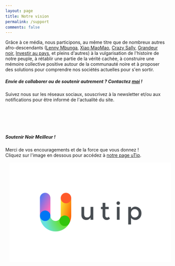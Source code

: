 ```yaml
---
layout: page
title: Notre vision
permalink: /support
comments: false
---
```


<div class="row justify-content-between">
<div class="col-md-8 pr-5">

<p>
    Grâce à ce média, nous participons, au même titre que de nombreux autres afro-descendants 
    (<a href="https://www.youtube.com/channel/UCWNyaJCRIg4tlSKGQSQQc9g">Lenny Mbunga</a>, 
    <a href="https://www.youtube.com/channel/UC4W0sNn0X3w9WH0PQDv-zdw">Xiao MaoMao</a>, 
    <a href="https://www.instagram.com/itscrazysally/">Crazy Sally</a>, 
    <a href="https://www.youtube.com/channel/UCd_WhyhOp2biMNoMoCYgwHQ">Grandeur noir</a>,
    <a href="https://www.youtube.com/channel/UC3O421TBmtszMUNKhfTzsZA">Investir au pays</a>, et pleins d'autres) 
     à la vulgarisation de l'histoire de notre peuple, à rétablir une partie de la vérité cachée, à construire 
     une mémoire collective positive autour de la communauté noire et à proposer des solutions pour comprendre 
     nos sociétés actuelles pour s'en sortir.
</p>

<h5>Envie de collaborer ou de soutenir autrement ?
Contactez <a href="mailto:elisis.author@gmail.com">moi</a> !</h5>

<p>  
Suivez nous sur les réseaux sociaux, souscrivez à la newsletter et/ou aux notifications pour être informé 
de l'actualité du site.
<br>
<a target="_blank" style="padding-left:14px; color:blue;" href="https://twitter.com/noir___meilleur"><i class="fab fa-twitter fa-2x"></i></a>
 
<a target="_blank" style="color:#ed4956; padding-left:14px;" href="https://www.instagram.com/noir___meilleur/"><i class="fab fa-instagram fa-2x"></i></a>

<a target="_blank" style="color:blue; padding-left:14px;" href="https://www.facebook.com/noirmeilleurpage/"><i class="fab fa-facebook fa-2x"></i></a>
</p>


</div>

<div class="col-md-4">

<div class="sticky-top sticky-top-80">
<h5>Soutenir Noir Meilleur !</h5>

<p>
Merci de vos encouragements et de la force que vous donnez ! 
<br>  
Cliquez sur l'image en dessous pour accédez à <a href="{{ site.baseurl }}/utip">notre page uTip</a>.
<br>
</p>
<a target="_blank" style="padding-left:14px; color:blue;" href="https://utip.io/noirmeilleur">
    <i> <img src="/assets/images/icons/utip.png" alt="Utip"> </i>
</a>
<br><br>
</div>
</div>
</div>
